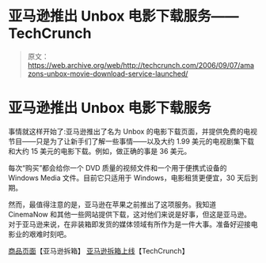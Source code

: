 # 亚马逊推出 Unbox 电影下载服务——TechCrunch

> 原文：<https://web.archive.org/web/http://techcrunch.com/2006/09/07/amazons-unbox-movie-download-service-launched/>

# 亚马逊推出 Unbox 电影下载服务

事情就这样开始了:亚马逊推出了名为 Unbox 的电影下载页面，并提供免费的电视节目——只是为了让新手们了解一些事情——以及大约 1.99 美元的电视剧集下载和大约 15 美元的电影下载。例如，做正确的事是 36 美元。

每次“购买”都会给你一个 DVD 质量的视频文件和一个用于便携式设备的 Windows Media 文件。目前它只适用于 Windows，电影租赁更便宜，30 天后到期。

然而，最值得注意的是，亚马逊在苹果之前推出了这项服务。我知道 CinemaNow 和其他一些网站提供下载，这对他们来说是好事，但这是亚马逊。对于亚马逊来说，在非装箱即发货的媒体领域有所作为是一件大事。准备好迎接电影业的艰难时刻吧。

[商品页面](https://web.archive.org/web/20201026015242/http://unbox.com/)【亚马逊拆箱】
[亚马逊拆箱上线](https://web.archive.org/web/20201026015242/http://www.beta.techcrunch.com/2006/09/07/amazon-unbox-goes-live/)【TechCrunch】